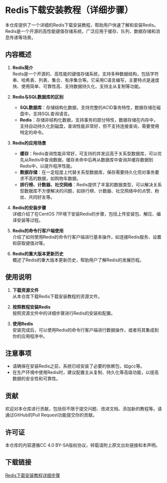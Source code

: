 # Redis下载安装教程（详细步骤）

本仓库提供了一个详细的Redis下载安装教程，帮助用户快速了解和安装Redis。Redis是一个开源的高性能键值存储系统，广泛应用于缓存、队列、数据存储和消息传递等场景。

## 内容概述

1. **Redis简介**  
   Redis是一个开源的、高性能的键值存储系统，支持多种数据结构，包括字符串、哈希表、列表、集合、有序集合等。它采用C语言编写，主要特点是速度快、使用简单、可靠性高、支持数据持久化、支持主从复制等功能。

2. **Redis与SQL数据库的区别**  
   - **SQL数据库**：存储结构化数据，支持完整的ACID事务特性，数据存储在磁盘中，支持SQL查询语言。
   - **Redis**：存储非结构化数据，支持事务的部分特性，数据存储在内存中，支持自动持久化到磁盘，查询性能非常好，但不支持连接查询，需要使用特定的命令。

3. **Redis的应用场景**  
   - **缓存**：Redis查询性能非常好，可支持的并发远高于关系型数据库，可以优先从Redis中查询数据，缓存未命中后再从数据库中查询并缓存数据到Redis中，以提升程序性能。
   - **数据存储**：在一定程度上代替关系型数据库，保存需要持久化但对事务要求不高的数据，如购物车数据。
   - **排行榜、计数器、社交网络**：Redis提供了丰富的数据类型，可以解决关系型数据库不方便解决的问题，如排行榜、计数器、社交网络中的点赞、粉丝、共同好友等。

4. **Redis的安装步骤**  
   详细介绍了在CentOS 7环境下安装Redis的步骤，包括上传安装包、解压、编译安装等过程。

5. **Redis的命令行客户端使用**  
   介绍了如何使用Redis的命令行客户端进行基本操作，如连接Redis服务、设置和获取键值对等。

6. **Redis的重大版本更新历史**  
   概述了Redis的重大版本更新历史，帮助用户了解Redis的发展历程。

## 使用说明

1. **下载资源文件**  
   从本仓库下载Redis下载安装教程的资源文件。

2. **按照教程安装Redis**  
   按照资源文件中的详细步骤进行Redis的安装和配置。

3. **使用Redis**  
   安装完成后，可以使用Redis的命令行客户端进行数据操作，或者将其集成到你的应用程序中。

## 注意事项

- 请确保在安装Redis之前，系统已经安装了必要的依赖包，如gcc等。
- 在生产环境中使用Redis时，建议配置主从复制、持久化等高级功能，以提高数据的安全性和可靠性。

## 贡献

欢迎对本仓库进行贡献，包括但不限于提交问题、改进文档、添加新的教程等。请通过GitHub的Pull Request功能提交你的贡献。

## 许可证

本仓库的内容遵循CC 4.0 BY-SA版权协议，转载请附上原文出处链接和本声明。

## 下载链接

[Redis下载安装教程详细步骤](https://pan.quark.cn/s/3f532611549f)
